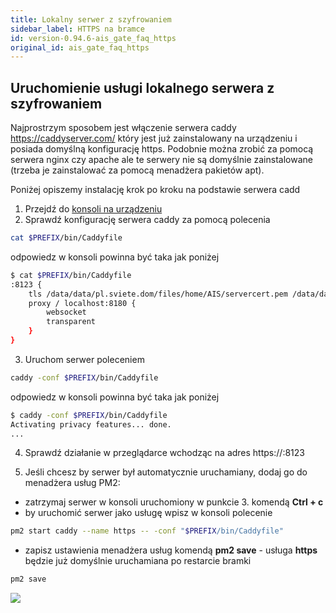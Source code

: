 ```yaml
---
title: Lokalny serwer z szyfrowaniem
sidebar_label: HTTPS na bramce
id: version-0.94.6-ais_gate_faq_https
original_id: ais_gate_faq_https
---
```


## Uruchomienie usługi lokalnego serwera z szyfrowaniem

Najprostrzym sposobem jest włączenie serwera caddy https://caddyserver.com/ który jest już zainstalowany na urządzeniu i posiada domyślną konfigurację https.
Podobnie można zrobić za pomocą serwera nginx czy apache ale te serwery nie są domyślnie zainstalowane (trzeba je zainstalować za pomocą menadżera pakietów apt).

Poniżej opiszemy instalację krok po kroku na podstawie serwera cadd

1. Przejdź do [konsoli na urządzeniu](/AIS-docs/docs/en/ais_bramka_remote_ssh.html)
2. Sprawdź konfigurację serwera caddy za pomocą polecenia
```bash
cat $PREFIX/bin/Caddyfile
```
odpowiedz w konsoli powinna być taka jak poniżej
```bash
$ cat $PREFIX/bin/Caddyfile
:8123 {
    tls /data/data/pl.sviete.dom/files/home/AIS/servercert.pem /data/data/pl.sviete.dom/files/home/AIS/privekey.pem
    proxy / localhost:8180 {
        websocket
        transparent
    }
}
```
3. Uruchom serwer poleceniem
```bash
caddy -conf $PREFIX/bin/Caddyfile
```
odpowiedz w konsoli powinna być taka jak poniżej
```bash
$ caddy -conf $PREFIX/bin/Caddyfile
Activating privacy features... done.
...
```

4. Sprawdź działanie w przeglądarce wchodząc na adres https://<ip-bramki-iot>:8123

5. Jeśli chcesz by serwer był automatycznie uruchamiany, dodaj go do menadżera usług PM2:
- zatrzymaj serwer w konsoli uruchomiony w punkcie 3. komendą **Ctrl + c**
- by uruchomić serwer jako usługę wpisz w konsoli polecenie
```bash
pm2 start caddy --name https -- -conf "$PREFIX/bin/Caddyfile"
```
- zapisz ustawienia menadżera usług komendą **pm2 save** - usługa **https** będzie już domyślnie uruchamiana po restarcie bramki
```bash
pm2 save
```

<img src="/AIS-docs/img/en/iot/bramka_caddy.png"> </img>
